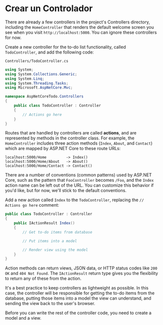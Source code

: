 # Crear un Controlador

There are already a few controllers in the project's Controllers directory, including the `HomeController` that renders the default welcome screen you see when you visit `http://localhost:5000`. You can ignore these controllers for now.

Create a new controller for the to-do list functionality, called `TodoController`, and add the following code:

`Controllers/TodoController.cs`

```csharp
using System;
using System.Collections.Generic;
using System.Linq;
using System.Threading.Tasks;
using Microsoft.AspNetCore.Mvc;

namespace AspNetCoreTodo.Controllers
{
    public class TodoController : Controller
    {
        // Actions go here
    }
}
```

Routes that are handled by controllers are called **actions**, and are represented by methods in the controller class. For example, the `HomeController` includes three action methods \(`Index`, `About`, and `Contact`\) which are mapped by ASP.NET Core to these route URLs:

```text
localhost:5000/Home         -> Index()
localhost:5000/Home/About   -> About()
localhost:5000/Home/Contact -> Contact()
```

There are a number of conventions \(common patterns\) used by ASP.NET Core, such as the pattern that `FooController` becomes `/Foo`, and the `Index` action name can be left out of the URL. You can customize this behavior if you'd like, but for now, we'll stick to the default conventions.

Add a new action called `Index` to the `TodoController`, replacing the `// Actions go here` comment:

```csharp
public class TodoController : Controller
{
    public IActionResult Index()
    {
        // Get to-do items from database

        // Put items into a model

        // Render view using the model
    }
}
```

Action methods can return views, JSON data, or HTTP status codes like `200 OK` and `404 Not Found`. The `IActionResult` return type gives you the flexibility to return any of these from the action.

It's a best practice to keep controllers as lightweight as possible. In this case, the controller will be responsible for getting the to-do items from the database, putting those items into a model the view can understand, and sending the view back to the user's browser.

Before you can write the rest of the controller code, you need to create a model and a view.


